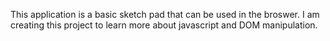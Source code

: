 This application is a basic sketch pad that can be used in the broswer. I am creating this project to learn more about javascript and DOM manipulation.